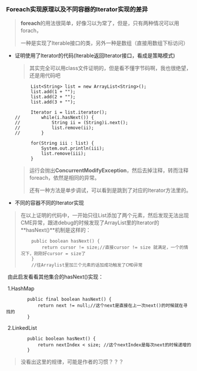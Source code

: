 ### Foreach实现原理以及不同容器的Iterator实现的差异

> **foreach**的用法很简单，好像习以为常了，但是，只有两种情况可以用forach，
>
> 一种是实现了Iterable接口的类，另外一种是数组（直接用数组下标访问）

 

- 证明使用了Iterator的代码(Iterable返回Iterator接口，看成是策略模式)

  > ​	其实完全可以用class文件证明的，但是看不懂字节码啊，我也很绝望，还是用代码吧

  ```
  		List<String> list = new ArrayList<String>();
  		list.add(1 + "");
  		list.add(2 + "");
  		list.add(3 + "");
  		
  		Iterator i = list.iterator();
  //		while(i.hasNext()) {
  //			String ii = (String)i.next();
  //			list.remove(ii);
  //		}
  		
  		for(String iii : list) {
  			System.out.println(iii);
  			list.remove(iii);
  		}
  ```

  > 运行会抛出**ConcurrentModifyException**，然后去掉注释，转而注释foreach，依然是相同的异常。
  >
  > 还有一种方法是单步调试，可以看到是跳到了对应的Iterator方法里的。



- 不同的容器不同的Iterator实现

> 在以上证明的代码中，一开始只往List添加了两个元素，然后发现无法出现CME异常，跟进debug的时候发现了ArrayList里的Iterator的**hasNext()**机制是这样的：
>
>         public boolean hasNext() {
>             return cursor != size;//直接cursor != size 就满足，一个的情况下，刚刚好cursor = size了
>         }
>         //往Arraylist里加三个元素的话加成功触发了CMD异常

​	由此启发看看其他集合的hasNext()实现：

​	1.HashMap

```
        public final boolean hasNext() {
            return next != null;//这个next是直接在上一次next()的时候就在寻找的
        }
```



​	2.LinkedList

```
        public boolean hasNext() {
            return nextIndex < size; //这个nextIndex是每次next的时候递增的
        }
```

> 没看出这里的规律，可能是作者的习惯？？？
